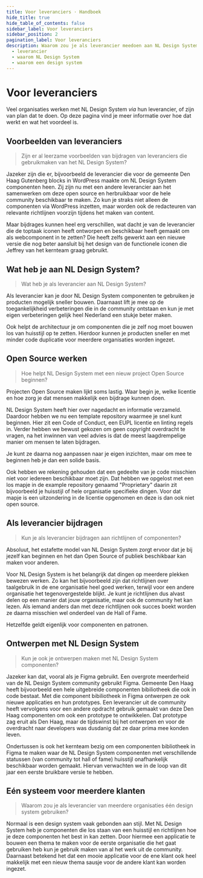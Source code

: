 ```yaml
---
title: Voor leveranciers · Handboek
hide_title: true
hide_table_of_contents: false
sidebar_label: Voor leveranciers
sidebar_position: 2
pagination_label: Voor leveranciers
description: Waarom zou je als leverancier meedoen aan NL Design System?
  - leverancier
  - waarom NL Design System
  - waarom een design system
---
```


# Voor leveranciers

Veel organisaties werken met NL Design System _via_ hun leverancier, of zijn van plan dat te doen. Op deze pagina vind je meer informatie over hoe dat werkt en wat het voordeel is.

## Voorbeelden van leveranciers

> Zijn er al leerzame voorbeelden van bijdragen van leveranciers die gebruikmaken van het NL Design System?

Jazeker zijn die er, bijvoorbeeld de leverancier die voor de gemeente Den Haag Gutenberg blocks in WordPress maakte om NL Design System componenten heen. Zij zijn nu met een andere leverancier aan het samenwerken om deze open source en herbruikbaar voor de hele community beschikbaar te maken. Zo kun je straks niet alleen de componenten via WordPress inzetten, maar worden ook de redacteuren van relevante richtlijnen voorzijn tijdens het maken van content.

Maar bijdrages kunnen heel erg verschillen, wat dacht je van de leverancier die de toptaak iconen heeft ontworpen en beschikbaar heeft gemaakt om als webcomponent in te zetten? Die heeft zelfs gewerkt aan een nieuwe versie die nog beter aansluit bij het design van de functionele iconen die Jeffrey van het kernteam graag gebruikt.

## Wat heb je aan NL Design System?

> Wat heb je als leverancier aan NL Design System?

Als leverancier kan je door NL Design System componenten te gebruiken je producten mogelijk sneller bouwen. Daarnaast lift je mee op de toegankelijkheid verbeteringen die in de community ontstaan en kun je met eigen verbeteringen gelijk heel Nederland een stukje beter maken.

Ook helpt de architectuur je om componenten die je zelf nog moet bouwen los van huisstijl op te zetten. Hierdoor kunnen je producten sneller en met minder code duplicatie voor meerdere organisaties worden ingezet.

## Open Source werken

> Hoe helpt NL Design System met een nieuw project Open Source beginnen?

Projecten Open Source maken lijkt soms lastig. Waar begin je, welke licentie en hoe zorg je dat mensen makkelijk een bijdrage kunnen doen.

NL Design System heeft hier over nagedacht en informatie verzameld. Daardoor hebben we nu een template repository waarmee je snel kunt beginnen. Hier zit een Code of Conduct, een EUPL licentie en linting regels in. Verder hebben we bewust gekozen om geen copyright overdracht te vragen, na het inwinnen van veel advies is dat de meest laagdrempelige manier om mensen te laten bijdragen.

Je kunt ze daarna nog aanpassen naar je eigen inzichten, maar om mee te beginnen heb je dan een solide basis.

Ook hebben we rekening gehouden dat een gedeelte van je code misschien niet voor iedereen beschikbaar moet zijn. Dat hebben we opgelost met een los mapje in de example repository genaamd "Proprietary" daarin zit bijvoorbeeld je huisstijl of hele organisatie specifieke dingen. Voor dat mapje is een uitzondering in de licentie opgenomen en deze is dan ook niet open source.

## Als leverancier bijdragen

> Kun je als leverancier bijdragen aan richtlijnen of componenten?

Absoluut, het estafette model van NL Design System zorgt ervoor dat je bij jezelf kan beginnen en het dan Open Source of publiek beschikbaar kan maken voor anderen.

Voor NL Design System is het belangrijk dat dingen op meerdere plekken bewezen werken. Zo kan het bijvoorbeeld zijn dat richtlijnen over taalgebruik in de ene organisatie heel goed werken, terwijl voor een andere organisatie het tegenovergestelde blijkt. Je kunt je richtlijnen dus alvast delen op een manier dat jouw organisatie, maar ook de community het kan lezen. Als iemand anders dan met deze richtlijnen ook succes boekt worden ze daarna misschien wel onderdeel van de Hall of Fame.

Hetzelfde geldt eigenlijk voor componenten en patronen.

## Ontwerpen met NL Design System

> Kun je ook je ontwerpen maken met NL Design System componenten?

Jazeker kan dat, vooral als je Figma gebruikt. Een overgrote meerderheid van de NL Design System community gebruikt Figma. Gemeente Den Haag heeft bijvoorbeeld een hele uitgebreide componenten bibiliotheek die ook in code bestaat. Met die component bibiliotheek in Figma ontwerpen ze ook nieuwe applicaties en hun prototypes. Een leverancier uit de community heeft vervolgens voor een andere opdracht gebruik gemaakt van deze Den Haag componenten om ook een prototype te ontwikkelen. Dat prototype zag eruit als Den Haag, maar de tijdswinst bij het ontwerpen en voor de overdracht naar developers was dusdanig dat ze daar prima mee konden leven.

Ondertussen is ook het kernteam bezig om een componenten bibliotheek in Figma te maken waar de NL Design System componenten met verschillende statussen (van community tot hall of fame) huisstijl onafhankelijk beschikbaar worden gemaakt. Hiervan verwachten we in de loop van dit jaar een eerste bruikbare versie te hebben.

## Eén systeem voor meerdere klanten

> Waarom zou je als leverancier van meerdere organisaties één design system gebruiken?

Normaal is een design system vaak gebonden aan stijl. Met NL Design System heb je componenten die los staan van een huisstijl en richtlijnen hoe je deze componenten het best in kan zetten. Door hiermee een applicatie te bouwen een thema te maken voor de eerste organisatie die het gaat gebruiken heb kun je gebruik maken van al het werk uit de community. Daarnaast betekend het dat een mooie applicatie voor de ene klant ook heel makkelijk met een nieuw thema sausje voor de andere klant kan worden ingezet.
